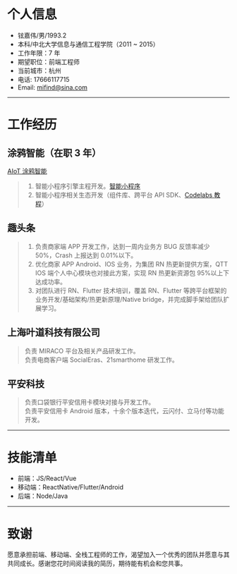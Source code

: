 # 个人信息

- 铉嘉伟/男/1993.2
- 本科/中北大学信息与通信工程学院（2011 ~ 2015）
- 工作年限：7 年
- 期望职位：前端工程师
- 当前城市：杭州
- 电话: 17666117715
- Email: mifind@sina.com

---

# 工作经历

## 涂鸦智能（在职 3 年）

[AIoT 涂鸦智能](https://www.tuya.com/cn/)

> 1. 智能小程序引擎主程开发。[智能小程序](https://developer.tuya.com/cn/miniapp/)
> 2. 智能小程序相关生态开发（组件库、跨平台 API SDK、[Codelabs 教程](https://developer.tuya.com/cn/miniapp-codelabs)）

## 趣头条

> 1. 负责商家端 APP 开发工作，达到一周内业务方 BUG 反馈率减少 50%，Crash 上报达到 0.01%以下。<br>
> 2. 优化商家 APP Android、IOS 业务，为集团 RN 热更新提供方案，QTT IOS 端个人中心模块也对接此方案，实现 RN 热更新资源包 95%以上下达成功率。<br>
> 3. 对团队进行 RN、Flutter 技术培训，覆盖 RN、Flutter 等跨平台框架的业务开发/基础架构/热更新原理/Native bridge，并完成脚手架给团队扩展学习。<br>

## 上海叶道科技有限公司

> 负责 MIRACO 平台及相关产品研发工作。<br>
> 负责电商客户端 SocialEras、21smarthome 研发工作。<br>

## 平安科技

> 负责口袋银行平安信用卡模块对接与开发工作。<br>
> 负责平安信用卡 Android 版本，十余个版本迭代，云闪付、立马付等功能开发。

---

# 技能清单

- 前端：JS/React/Vue
- 移动端：ReactNative/Flutter/Android
- 后端：Node/Java

---

# 致谢

愿意承担前端、移动端、全栈工程师的工作，渴望加入一个优秀的团队并愿意与其共同成长。感谢您花时间阅读我的简历，期待能有机会和您共事。
